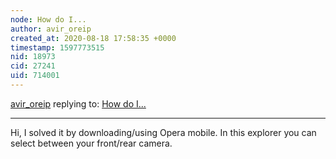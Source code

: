 ```yaml
---
node: How do I...
author: avir_oreip
created_at: 2020-08-18 17:58:35 +0000
timestamp: 1597773515
nid: 18973
cid: 27241
uid: 714001
---
```




[avir_oreip](../profile/avir_oreip) replying to: [How do I...](../notes/Pepin420/04-06-2019/how-do-i)

----
Hi, I solved it by downloading/using Opera mobile. In this explorer you can select between your front/rear camera.